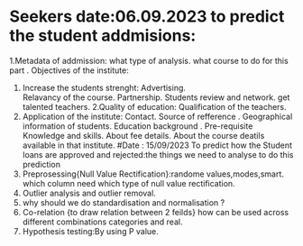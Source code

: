 # Seekers date:06.09.2023 to predict the student addmisions:
1.Metadata of addmission:
      what type of analysis.
      what course to do for this part .
Objectives of the institute:
 1. Increase the students strenght:
        Advertising.   
        Relavancy of the course.
        Partnership.
        Students review and network.
        get talented teachers.
  2.Quality of education:
        Qualification of the teachers.
3. Application of the institute:
   Contact.
     Source of refference .
     Geographical information of students.
     Education background .
     Pre-requisite Knowledge and skills.
     About fee details.
     About the course deatils available in that institute.
#Date : 15/09/2023
To predict how the Student loans are approved and rejected:the things we need to analyse to do this prediction
1. Preprosessing{Null Value Rectification}:randome values,modes,smart.
   which column  need which type of null value rectification.
2. Outlier analysis and outlier removal.
3. why should we do standardisation and normalisation ?
4. Co-relation {to draw relation between 2 feilds}
   how can be used across different combinations categories and real.
5. Hypothesis testing:By using P value.
